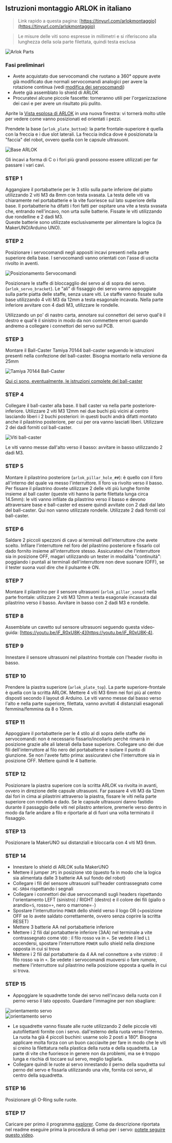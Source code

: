 ## Istruzioni montaggio ARLOK in italiano

> Link rapido a questa pagina: [https://tinyurl.com/arlokmontaggio](https://tinyurl.com/arlokmontaggio)  

> Le misure delle viti sono espresse in millimetri e si riferiscono alla lunghezza della sola parte filettata, quindi testa esclusa

![Arlok Parts](../media/arlok_parts.jpg)  

### Fasi preliminari

- Avete acquistato due servocomandi che ruotano a 360° oppure avete già modificato due normali servocomandi analogici per avere la rotazione continua (vedi [modifica dei servocomandi](servo_mod.md))
- Avete già assemblato lo shield di ARLOK
- Procuratevi alcune piccole fascette: torneranno utili per l'organizzazione dei cavi e per avere un risultato più pulito.

Aprite la [Vista esplosa di ARLOK](./media/arlok_3d_exploded.stl) in una nuova finestra: vi tornerà molto utile per vedere come vanno posizionati ed orientati i pezzi.

Prendete la base (`arlok_plate_bottom`): la parte frontale-superiore è quella con la freccia e i due slot laterali. La freccia indica dove è posizionata la "faccia" del robot, ovvero quella con le capsule ultrasuoni.

![Base ARLOK](../media/instructions/plate_bottom_overview.png)

Gli incavi a forma di C o i fori più grandi possono essere utilizzati per far passare i vari cavi.

### STEP 1
Aggangiare il portabatterie per le 3 stilo sulla parte inferiore del piatto utilizzando 2 viti M3 da 8mm con testa svasata.
La testa delle viti va chiaramente nel portabatterie e la vite fuoriesce sul lato superiore della base. Il portabatterie ha difatti i fori fatti per ospitare una vite a testa svasata che, entrando nell'incavo, non urta sulle batterie. Fissate le viti utilizzando due rondelline e 2 dadi M3.  
Queste batterie sono utilizzate esclusivamente per alimentare la logica (la MakerUNO/Arduino UNO).

### STEP 2
Posizionare i servocomandi negli appositi incavi presenti nella parte superiore della base. I servocomandi vanno orientati con l'asse di uscita rivolto in aventi.

![Posizionamento Servocomandi](../media/instructions/servo_alignment.png)

Posizionare le staffe di bloccagglio dei servo al di sopra dei servo. (`arlok_servo_bracket`). Le "ali" di fissaggio dei servo vanno appoggiate sulla parte piatta delle staffe, senza usare viti. Le staffe vanno fissate sulla base utilizzando 4 viti M3 da 12mm a testa esagonale incavata. Nella parte inferiore avvitare con 4 dadi M3, utilizzare le rondelle.

Utilizzando un po' di nastro carta, annotare sui connettori dei servo qual'è il destro e qual'è il sinistro in modo da non commettere errori quando andremo a collegare i connettori dei servo sul PCB.

### STEP 3
Montare il Ball-Caster Tamiya 70144 ball-caster seguendo le istruzioni presenti nella confezione del ball-caster. Bisogna montarlo nella versione da 25mm 

![Tamiya 70144 Ball-Caster](../media/instructions/ball_caster_25mm.png)

[Qui ci sono, eventualmente, le istruzioni complete del ball-caster](../media/instructions/ball_caster_instructions.png)

### STEP 4
Collegare il ball-caster alla base. Il ball caster va nella parte posteriore-inferiore. Utilizzare 2 viti M3 12mm nei due buchi più vicini al centro lasciando liberi i 2 buchi posteriori: in questi buchi andrà difatti montato anche il pilastrino posteriore, per cui per ora vanno lasciati liberi. Utilizzare 2 dei dadi forniti col ball-caster.

![Viti ball-caster](../media/instructions/ballcaster_first_screws.png)

Le viti vanno messe dall'alto verso il basso: avvitare in basso utilizzando 2 dadi M3.

### STEP 5
Montare il pilastrino posteriore (`arlok_pillar_hole_##`): è quello con il foro all'interno del quale va messo l'interruttore. Il foro va rivolto verso il basso. Per fissare il pilastrino dovete utilizzare 2 delle viti più lunghe fornite insieme al ball caster (queste viti hanno la parte filettata lunga circa 14.5mm): le viti vanno infilate da pilastrino verso il basso e devono attraversare base e ball-caster ed essere quindi avvitate con 2 dadi dal lato del ball-caster. Qui non vanno utilizzate rondelle. Utilizzate 2 dadi forniti col ball-caster.

### STEP 6
Saldare 2 piccoli spezzoni di cavo ai terminali dell'interruttore che avete scelto. Infilare l'interruttore nel foro del pilastrino posteriore e fissarlo col dado fornito insieme all'interruttore stesso. Assicuratevi che l'interruttore sia in posizione OFF, magari utilizzando un tester in modalità "continuità": poggiando i puntali ai terminali dell'interruttore non deve suonare (OFF), se il tester suona vuol dire che il pulsante è ON.

### STEP 7
Montare il pilastrino per il sensore ultrasuoni (`arlok_pillar_sonar`) nella parte frontale: utilizzare 2 viti M3 12mm a testa esagonale incassata dal pilastrino verso il basso. Avvitare in basso con 2 dadi M3 e rondelle.

### STEP 8
Assemblate un cavetto sul sensore ultrasuoni seguendo questa video-guida: [https://youtu.be/iF_R0xU8K-4](https://youtu.be/iF_R0xU8K-4).

### STEP 9
Innestare il sensore ultrasuoni nel pilastrino frontale con l'header rivolto in basso.

### STEP 10
Prendere la piastra superiore (`arlok_plate_top`). La parte superiore-frontale è quella con la scritta ARLOK. Mettere 4 viti M3 6mm nei fori più al centro disposti secondo il layout di Arduino. Le viti vanno messe dal basso verso l'alto e nella parte superiore, filettata, vanno avvitati 4 distanziali esagonali femmina/femmina da 8 o 10mm.

### STEP 11
Appoggiare il portabatterie per le 4 stilo al di sopra delle staffe dei servocomandi: non è necessario fissarlo/incollarlo perchè rimarrà in posizione grazie alle ali laterali della base superiore. Collegare uno dei due fili dell'interruttore al filo nero del portabatterie e isolare il punto di giunzione. Se non l'avete fatto prima: assicuratevi che l'interruttore sia in posizione OFF. Mettere quindi le 4 batterie.

### STEP 12
Posizionare la piastra superiore con la scritta ARLOK va rivolta in avanti, ovvero in direzione delle capsule ultrasuoni. Far passare 4 viti M3 da 12mm dai fori in cima ai pilastrini attraverso la piastra, fissare le viti nella parte superiore con rondella e dado. Se le capsule ultrasuoni danno fastidio durante il passaggio delle viti nel pilastro anteriore, premerle verso dentro in modo da farle andare a filo e riportarle al di fuori una volta terminato il fissaggio.

### STEP 13
Posizionare la MakerUNO sui distanziali e bloccarla con 4 viti M3 6mm.

### STEP 14
- Innestare lo shield di ARLOK sulla MakerUNO
- Mettere il jumper `JP1` in posizione `VDD` (questo fa in modo che la logica sia alimentata dalle 3 batterie AA sul fondo del robot)
- Collegare i fili del sensore ultrasuoni sull'header contrassegnato come `HC-SR04` rispettando i segnali
- Collegare i connettori dei due servocomandi sugli headers rispettando l'orientamento LEFT (sinistro) / RIGHT (destro) e il colore dei fili (giallo o arandio=`S`, rosso=`+`, nero o marrone=`-`)
- Spostare l'interruttorino `POWER` dello shield verso il logo OR (=posizione OFF se lo avete saldato correttamente, ovvero senza coprire la scritta RESET)
- Mettere 3 batterie AA nel portabatterie inferiore
- Mettere i 2 fili dal portabatterie inferiore (3AA) nel terminale a vite contrassegnato come `VDD` : il filo rosso va in `+`. Se vedete il led `L1` accendersi, spostare l'interruttore `POWER` sullo shield nella direzione opposta in cui si trova
- Mettere i 2 fili dal portabatterie da 4 AA nel connettore a vite `VSERVO` : il filo rosso va in `+`. Se vedete i servocomandi muoversi o fare rumore, mettere l'interruttore sul pilastrino nella posizione opposta a quella in cui si trova.

### STEP 15
- Appoggiare le squadrette tonde dei servo nell'incavo della ruota con il perno verso il lato opposto. Guardare l'immagine per non sbagliare:

![orientamento servo](../media/instructions/arlok_servo_hub_orientation.png)  
![orientamento servo](../media/instructions/arlok_servo_hub_orientation2.png)

- Le squadrette vanno fissate alle ruote utilizzando 2 delle piccole viti autofilettanti fornite con i servo. dall'esterno della ruota verso l'interno. La ruota ha già 4 piccoli buchini: usarne solo 2 posti a 180°. Bisogna applicare molta forza con un buon cacciavite per fare in modo che le viti si creino la filettatura nella plastica della ruota e della squadretta. La parte di vite che fuoriesce in genere non da problemi, ma se è troppo lunga e rischia di toccare sul servo, meglio tagliarla.
- Collegare quindi le ruote ai servo innestando il perno della squdretta sul perno del servo e fissarla utilizzando una vite, fornita coi servo, al centro della squadretta. 

### STEP 16
Posizionare gli O-Ring sulle ruote.

### STEP 17
Caricare per primo il programma [explorer](../arduino/explorer). Come da descrizione riportata nel readme eseguire prima la procedura di setup per i servo: [potete seguire questo video](https://youtu.be/qzJxrcuSvpU).